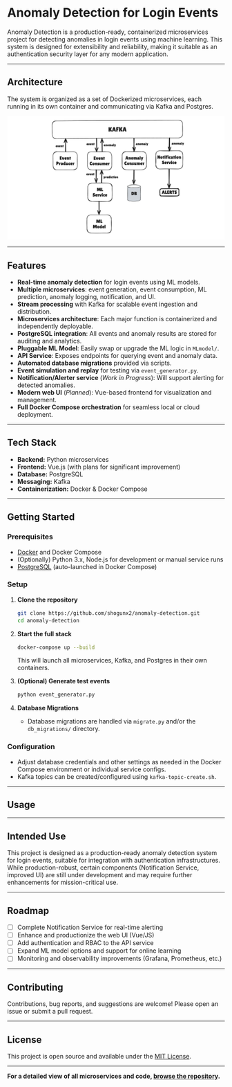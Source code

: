 # Anomaly Detection for Login Events

Anomaly Detection is a production-ready, containerized microservices project for detecting anomalies in login events using machine learning. This system is designed for extensibility and reliability, making it suitable as an authentication security layer for any modern application.

---

## Architecture

The system is organized as a set of Dockerized microservices, each running in its own container and communicating via Kafka and Postgres.

![Alt text](documentation/architecture.png)


---

## Features

- **Real-time anomaly detection** for login events using ML models.
- **Multiple microservices**: event generation, event consumption, ML prediction, anomaly logging, notification, and UI.
- **Stream processing** with Kafka for scalable event ingestion and distribution.
- **Microservices architecture**: Each major function is containerized and independently deployable.
- **PostgreSQL integration**: All events and anomaly results are stored for auditing and analytics.
- **Pluggable ML Model**: Easily swap or upgrade the ML logic in `MLmodel/`.
- **API Service**: Exposes endpoints for querying event and anomaly data.
- **Automated database migrations** provided via scripts.
- **Event simulation and replay** for testing via `event_generator.py`.
- **Notification/Alerter service** (_Work in Progress_): Will support alerting for detected anomalies.
- **Modern web UI** (_Planned_): Vue-based frontend for visualization and management.
- **Full Docker Compose orchestration** for seamless local or cloud deployment.

---

## Tech Stack

- **Backend:** Python microservices
- **Frontend:** Vue.js (with plans for significant improvement)
- **Database:** PostgreSQL
- **Messaging:** Kafka
- **Containerization:** Docker & Docker Compose

---

## Getting Started

### Prerequisites

- [Docker](https://www.docker.com/get-started) and Docker Compose
- (Optionally) Python 3.x, Node.js for development or manual service runs
- [PostgreSQL](https://www.postgresql.org/) (auto-launched in Docker Compose)

### Setup

1. **Clone the repository**
   ```sh
   git clone https://github.com/shogunx2/anomaly-detection.git
   cd anomaly-detection
   ```

2. **Start the full stack**
   ```sh
   docker-compose up --build
   ```
   This will launch all microservices, Kafka, and Postgres in their own containers.

3. **(Optional) Generate test events**
   ```sh
   python event_generator.py
   ```

4. **Database Migrations**
   - Database migrations are handled via `migrate.py` and/or the `db_migrations/` directory.

### Configuration

- Adjust database credentials and other settings as needed in the Docker Compose environment or individual service configs.
- Kafka topics can be created/configured using `kafka-topic-create.sh`.

---

## Usage

<!--
Leave this section as a placeholder for now, as requested.
-->

---

## Intended Use

This project is designed as a production-ready anomaly detection system for login events, suitable for integration with authentication infrastructures. While production-robust, certain components (Notification Service, improved UI) are still under development and may require further enhancements for mission-critical use.

---

## Roadmap

- [ ] Complete Notification Service for real-time alerting
- [ ] Enhance and productionize the web UI (Vue/JS)
- [ ] Add authentication and RBAC to the API service
- [ ] Expand ML model options and support for online learning
- [ ] Monitoring and observability improvements (Grafana, Prometheus, etc.)

---

## Contributing

Contributions, bug reports, and suggestions are welcome! Please open an issue or submit a pull request.

---

## License

This project is open source and available under the [MIT License](LICENSE).

---

**For a detailed view of all microservices and code, [browse the repository](https://github.com/shogunx2/anomaly-detection/contents/).**

